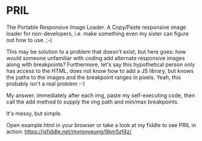 # PRIL
The Portable Responsive Image Loader. A Copy/Paste responsive image loader for non-developers, i.e. make something even my sister can figure out how to use. ;-)

This may be solution to a problem that doesn't exist, but here goes: how would someone unfamiliar with coding add alternate responsive images along with breakpoints? Furthermore, let's say this hypothetical person only has access to the HTML, does not know how to add a JS library, but knows the paths to the images and the breakpoint ranges in pixels. Yeah, this probably isn't a real problem :-)

My answer: immediately after each img, paste my self-executing code, then call the add method to supply the img path and min/max breakpoints.

It's messy, but simple.

Open example.html in your browser or take a look at my fiddle to see PRIL in action: https://jsfiddle.net/myronyeung/9km5zf4z/
